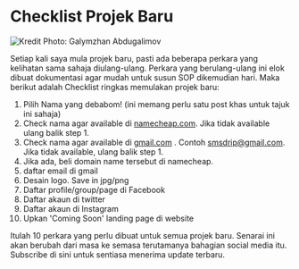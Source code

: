 # Checklist Projek Baru

![Kredit Photo: Galymzhan Abdugalimov](http://31.media.tumblr.com/3afad829ce330a66b3bbb98831c1c393/tumblr_mx3tpto69r1st5lhmo1_1280.jpg)

Setiap kali saya mula projek baru, pasti ada beberapa perkara yang kelihatan sama sahaja diulang-ulang. Perkara yang berulang-ulang ini elok dibuat dokumentasi agar mudah untuk susun SOP dikemudian hari. Maka berikut adalah Checklist ringkas memulakan projek baru:

1. Pilih Nama yang debabom! (ini memang perlu satu post khas untuk tajuk ini sahaja)
2. Check nama agar available di [namecheap.com](http://namecheap.com). Jika tidak available ulang balik step 1.
3. Check nama agar available di [gmail.com](http://gmail.com) . Contoh smsdrip@gmail.com. Jika tidak available, ulang balik step 1.
4. Jika ada, beli domain name tersebut di namecheap.
5. daftar email di gmail
6. Desain logo. Save in jpg/png
7. Daftar profile/group/page di Facebook
8. Daftar akaun di twitter
9. Daftar akaun di Instagram
10. Upkan 'Coming Soon' landing page di website

Itulah 10 perkara yang perlu dibuat untuk semua projek baru. Senarai ini akan berubah dari masa ke semasa terutamanya bahagian social media itu. Subscribe di sini untuk sentiasa menerima update terbaru.
